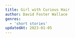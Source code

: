 ```yaml
---
title: Girl with Curious Hair
author: David Foster Wallace
genres:
  - 'short stories'
updatedAt: 2023-01-05
---
```

